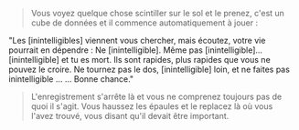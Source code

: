 > Vous voyez quelque chose scintiller sur le sol et le prenez, c'est un cube de données et il commence automatiquement à jouer :

"Les [inintelligibles] viennent vous chercher, mais écoutez, votre vie pourrait en dépendre :
Ne [inintelligible].
Même pas [inintelligible]...
[inintelligible] et tu es mort.
Ils sont rapides, plus rapides que vous ne pouvez le croire. Ne tournez pas le dos, [inintelligible] loin, et ne faites pas inintelligible
...
...
Bonne chance."
  
> L'enregistrement s'arrête là et vous ne comprenez toujours pas de quoi il s'agit. Vous haussez les épaules et le replacez là où vous l'avez trouvé, vous disant qu'il devait être important.
